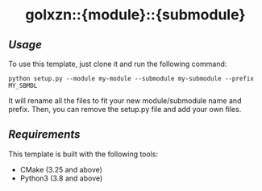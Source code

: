 <h1 align="center">golxzn::{module}::{submodule}</h1>

<div align="center">

<!-- Uncomment to use CI
![Ubuntu](https://github.com/golxzn/{module}-{submodule}/actions/workflows/ci-static-lib-ubuntu.yml/badge.svg)
![Windows](https://github.com/golxzn/{module}-{submodule}/actions/workflows/ci-static-lib-windows.yml/badge.svg)
![MacOS](https://github.com/golxzn/{module}-{submodule}/actions/workflows/ci-static-lib-macos.yml/badge.svg)
 -->

</div>

## __*Usage*__

To use this template, just clone it and run the following command:

```shell
python setup.py --module my-module --submodule my-submodule --prefix MY_SBMDL
```

It will rename all the files to fit your new module/submodule name and prefix.
Then, you can remove the setup.py file and add your own files.

## __*Requirements*__

This template is built with the following tools:

- CMake (3.25 and above)
- Python3 (3.8 and above)
